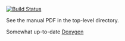 [![Build Status](https://travis-ci.org/calccrypto/sst-macro.svg?branch=lanl)](https://travis-ci.org/calccrypto/sst-macro)

See the manual PDF in the top-level directory.

Somewhat up-to-date [Doxygen](https://calccrypto.github.io/sst-macro/)
